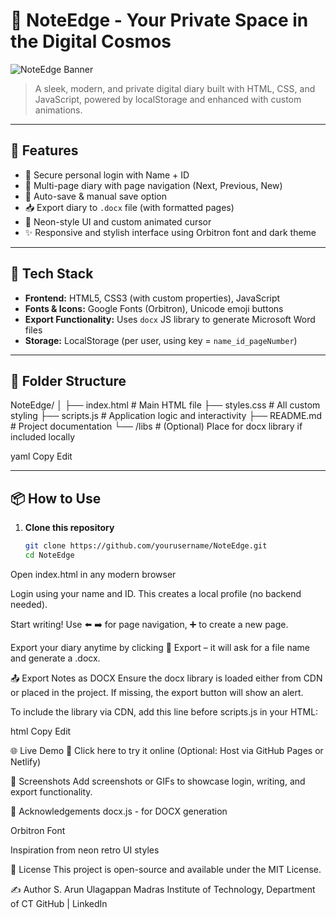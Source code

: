 # 📝 NoteEdge - Your Private Space in the Digital Cosmos

![NoteEdge Banner](https://via.placeholder.com/1000x300?text=NoteEdge+Digital+Diary) <!-- Optional: Replace with a real banner if available -->

> A sleek, modern, and private digital diary built with HTML, CSS, and JavaScript, powered by localStorage and enhanced with custom animations.

---

## 🚀 Features

- 🔐 Secure personal login with Name + ID
- 📖 Multi-page diary with page navigation (Next, Previous, New)
- 💾 Auto-save & manual save option
- 📥 Export diary to `.docx` file (with formatted pages)
- 🔵 Neon-style UI and custom animated cursor
- ✨ Responsive and stylish interface using Orbitron font and dark theme

---

## 🧠 Tech Stack

- **Frontend:** HTML5, CSS3 (with custom properties), JavaScript
- **Fonts & Icons:** Google Fonts (Orbitron), Unicode emoji buttons
- **Export Functionality:** Uses `docx` JS library to generate Microsoft Word files
- **Storage:** LocalStorage (per user, using key = `name_id_pageNumber`)

---

## 📂 Folder Structure

NoteEdge/
│
├── index.html # Main HTML file
├── styles.css # All custom styling
├── scripts.js # Application logic and interactivity
├── README.md # Project documentation
└── /libs # (Optional) Place for docx library if included locally

yaml
Copy
Edit

---

## 📦 How to Use

1. **Clone this repository**  
   ```bash
   git clone https://github.com/yourusername/NoteEdge.git
   cd NoteEdge
Open index.html in any modern browser

Login using your name and ID. This creates a local profile (no backend needed).

Start writing! Use ⬅️ ➡️ for page navigation, ➕ to create a new page.

Export your diary anytime by clicking 📄 Export – it will ask for a file name and generate a .docx.

📤 Export Notes as DOCX
Ensure the docx library is loaded either from CDN or placed in the project. If missing, the export button will show an alert.

To include the library via CDN, add this line before scripts.js in your HTML:

html
Copy
Edit
<script src="https://unpkg.com/docx@7.5.0/build/index.js"></script>
🌐 Live Demo
🔗 Click here to try it online
(Optional: Host via GitHub Pages or Netlify)

📸 Screenshots
Add screenshots or GIFs to showcase login, writing, and export functionality.

🙌 Acknowledgements
docx.js - for DOCX generation

Orbitron Font

Inspiration from neon retro UI styles

📜 License
This project is open-source and available under the MIT License.

✍️ Author
S. Arun Ulagappan
Madras Institute of Technology, Department of CT
GitHub | LinkedIn
